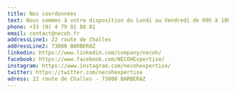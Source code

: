 ```yaml
---
title: Nos coordonnées
text: Nous sommes à votre disposition du Lundi au Vendredi de 09h à 18h.
phone: +33 (0) 4 79 81 88 81
email: contact@necoh.fr
addressLine1: 22 route de Challes
addressLine2: 73000 BARBERAZ
linkedin: https://www.linkedin.com/company/necoh/
facebook: https://www.facebook.com/NECOHExpertise/
instagram: https://www.instagram.com/necohexpertise/
twitter: https://twitter.com/necohexpertise
adress: 22 route de Challes - 73000 BARBERAZ
---
```

